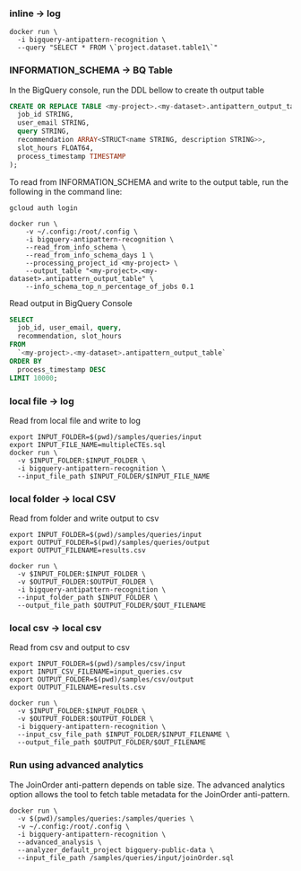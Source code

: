 ### inline -> log
```
docker run \
  -i bigquery-antipattern-recognition \
  --query "SELECT * FROM \`project.dataset.table1\`" 
```

### INFORMATION_SCHEMA -> BQ Table
In the BigQuery console, run the DDL bellow to create th output table
```SQL 
CREATE OR REPLACE TABLE <my-project>.<my-dataset>.antipattern_output_table (
  job_id STRING,
  user_email STRING,
  query STRING,
  recommendation ARRAY<STRUCT<name STRING, description STRING>>,
  slot_hours FLOAT64,
  process_timestamp TIMESTAMP
);
```

To read from INFORMATION_SCHEMA and write to the output table, run the following
in the command line:
```
gcloud auth login

docker run \
    -v ~/.config:/root/.config \
    -i bigquery-antipattern-recognition \
    --read_from_info_schema \
    --read_from_info_schema_days 1 \
    --processing_project_id <my-project> \
    --output_table "<my-project>.<my-dataset>.antipattern_output_table" \
    --info_schema_top_n_percentage_of_jobs 0.1  

```

Read output in BigQuery Console
```SQL
SELECT
  job_id, user_email, query, 
  recommendation, slot_hours
FROM 
  `<my-project>.<my-dataset>.antipattern_output_table`
ORDER BY
  process_timestamp DESC 
LIMIT 10000;
```

### local file -> log
Read from local file and write to log
```
export INPUT_FOLDER=$(pwd)/samples/queries/input
export INPUT_FILE_NAME=multipleCTEs.sql
docker run \
  -v $INPUT_FOLDER:$INPUT_FOLDER \
  -i bigquery-antipattern-recognition \
  --input_file_path $INPUT_FOLDER/$INPUT_FILE_NAME
```
### local folder -> local CSV
Read from folder and write output to csv
```
export INPUT_FOLDER=$(pwd)/samples/queries/input
export OUTPUT_FOLDER=$(pwd)/samples/queries/output
export OUTPUT_FILENAME=results.csv

docker run \
  -v $INPUT_FOLDER:$INPUT_FOLDER \
  -v $OUTPUT_FOLDER:$OUTPUT_FOLDER \
  -i bigquery-antipattern-recognition \
  --input_folder_path $INPUT_FOLDER \
  --output_file_path $OUTPUT_FOLDER/$OUT_FILENAME
```

### local csv -> local csv
Read from csv and output to csv
```
export INPUT_FOLDER=$(pwd)/samples/csv/input
export INPUT_CSV_FILENAME=input_queries.csv
export OUTPUT_FOLDER=$(pwd)/samples/csv/output
export OUTPUT_FILENAME=results.csv

docker run \
  -v $INPUT_FOLDER:$INPUT_FOLDER \
  -v $OUTPUT_FOLDER:$OUTPUT_FOLDER \
  -i bigquery-antipattern-recognition \
  --input_csv_file_path $INPUT_FOLDER/$INPUT_FILENAME \
  --output_file_path $OUTPUT_FOLDER/$OUT_FILENAME
```

### Run using advanced analytics 
The JoinOrder anti-pattern depends on table size.
The advanced analytics option allows the tool to fetch table metadata for the
JoinOrder anti-pattern. 

```
docker run \
  -v $(pwd)/samples/queries:/samples/queries \
  -v ~/.config:/root/.config \
  -i bigquery-antipattern-recognition \
  --advanced_analysis \
  --analyzer_default_project bigquery-public-data \
  --input_file_path /samples/queries/input/joinOrder.sql 
```
